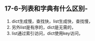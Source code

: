 ## 17-6-列表和字典有什么区别-

1) dict生成慢，查找快，list生成快，查找慢，
2) 另外list是有序的，dict是无需的，
3) list通过索引访问，dict使用key访问，
